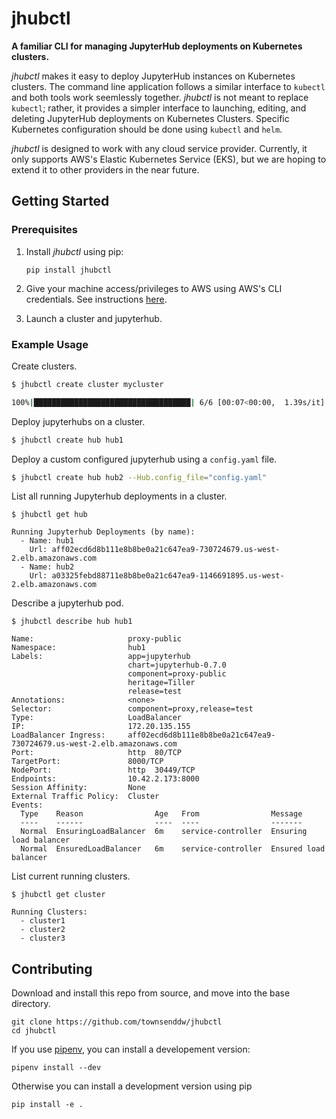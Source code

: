 # jhubctl

**A familiar CLI for managing JupyterHub deployments on Kubernetes clusters.**

*jhubctl* makes it easy to deploy JupyterHub instances on Kubernetes clusters. The command line application follows a similar interface to `kubectl` and both tools work seemlessly together. *jhubctl* is not meant to replace `kubectl`; rather, it provides a simpler interface to launching, editing, and deleting JupyterHub deployments on Kubernetes Clusters. Specific Kubernetes configuration should be done using `kubectl` and `helm`.

*jhubctl* is designed to work with any cloud service provider. Currently, it only supports AWS's Elastic Kubernetes Service (EKS), but we are hoping to extend it to other providers in the near future.

## Getting Started

### Prerequisites

1. Install *jhubctl* using pip:

    ```
    pip install jhubctl
    ```

1. Give your machine access/privileges to AWS using AWS's CLI credentials. See instructions [here]().

1. Launch a cluster and jupyterhub.

### Example Usage

Create clusters.
```bash
$ jhubctl create cluster mycluster

100%|███████████████████████████████████| 6/6 [00:07<00:00,  1.39s/it]
```

Deploy jupyterhubs on a cluster.
```bash
$ jhubctl create hub hub1
```

Deploy a custom configured jupyterhub using a `config.yaml` file.
```bash
$ jhubctl create hub hub2 --Hub.config_file="config.yaml"
```

List all running Jupyterhub deployments in a cluster.
```
$ jhubctl get hub

Running Jupyterhub Deployments (by name):
  - Name: hub1
    Url: aff02ecd6d8b111e8b8be0a21c647ea9-730724679.us-west-2.elb.amazonaws.com
  - Name: hub2
    Url: a03325febd88711e8b8be0a21c647ea9-1146691895.us-west-2.elb.amazonaws.com
```

Describe a jupyterhub pod.
```
$ jhubctl describe hub hub1

Name:                     proxy-public
Namespace:                hub1
Labels:                   app=jupyterhub
                          chart=jupyterhub-0.7.0
                          component=proxy-public
                          heritage=Tiller
                          release=test
Annotations:              <none>
Selector:                 component=proxy,release=test
Type:                     LoadBalancer
IP:                       172.20.135.155
LoadBalancer Ingress:     aff02ecd6d8b111e8b8be0a21c647ea9-730724679.us-west-2.elb.amazonaws.com
Port:                     http  80/TCP
TargetPort:               8000/TCP
NodePort:                 http  30449/TCP
Endpoints:                10.42.2.173:8000
Session Affinity:         None
External Traffic Policy:  Cluster
Events:
  Type    Reason                Age   From                Message
  ----    ------                ----  ----                -------
  Normal  EnsuringLoadBalancer  6m    service-controller  Ensuring load balancer
  Normal  EnsuredLoadBalancer   6m    service-controller  Ensured load balancer
```


List current running clusters.
```
$ jhubctl get cluster

Running Clusters:
  - cluster1
  - cluster2
  - cluster3
```

## Contributing

Download and install this repo from source, and move into the base directory.
```
git clone https://github.com/townsenddw/jhubctl
cd jhubctl
```
If you use [pipenv](https://pipenv.readthedocs.io/en/latest/), you can install a developement version:
```
pipenv install --dev
``` 

Otherwise you can install a development version using pip
```
pip install -e .
```
